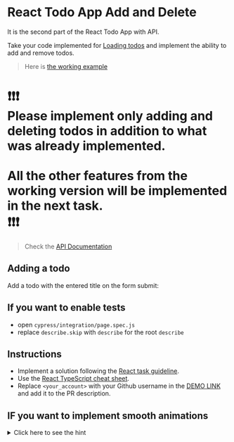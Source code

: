 # React Todo App Add and Delete

It is the second part of the React Todo App with API.

Take your code implemented for [Loading todos](https://github.com/mate-academy/react_todo-app-loading-todos)
and implement the ability to add and remove todos.

> Here is [the working example](https://mate-academy.github.io/react_todo-app-with-api/)
# ❗️❗️❗️</br>Please implement only adding and deleting todos in addition to what was already implemented.<br><br>All the other features from the working version will be implemented in the next task.</br>❗️❗️❗️

> Check the [API Documentation](https://mate-academy.github.io/fe-students-api/)

## Adding a todo

Add a todo with the entered title on the form submit:
<!-- https://mate.academy/students-api/todos?userId=12177 -->

<!-- - text field should be focused by default; -->
<!-- - if the title is empty show the `Title should not be empty` notification at the bottom; -->
<!-- - trim the title when checked or saved; -->
<!-- - use your `userId` for the new todo; -->
<!-- - send a POST request to the API (check the [API Documentation](https://mate-academy.github.io/fe-students-api/)) -->
<!-- - disable the input until receiving a response from the API; -->
<!-- - immediately after sending a request create a todo with `id: 0` and save it to the `tempTodo` variable in the state (NOT to the `todos` array); -->
<!-- - show an independent `TodoItem` **after** the list if `tempTodo` is not `null`; -->
<!-- - temp TodoItem should have the loader (check the original markup); -->
<!-- - in case of success add the todo created by the API to the array (take it from the POST response); -->
<!-- - in case of an API error showing `Unable to add a todo` notification at the bottom; -->
<!-- - set `tempTodo` to `null` to hide the extra `TodoItem`; -->
<!-- - focus the text field after receiving a response; -->
<!-- - clear the text in case of success; -->
<!-- - keep the text in case of error; -->

<!-- > Don't try to implement animations for adding or removing Todos (at least until you finish everything else).
> If you really feel confident to try, there is a hint at the end of the description. -->

<!-- ## Deleting todos -->

<!-- Remove a todo on the `TodoDeleteButton` click: -->

<!-- - covered the todo with the loader while waiting for the API response; -->
<!-- - remove the todo from the list on success; -->
<!-- - in case of API error show `Unable to delete a todo` notification at the bottom (the todo must stay in the list); -->

<!-- Remove all the completed todos after the `Clear completed` button click: -->

<!-- - the button should be enabled only if there is at least 1 completed todo; -->
<!-- - the deletion should work as several individual deletions running at the same time; -->
<!-- - in case of any error show error message but process success deletions; -->

## If you want to enable tests
- open `cypress/integration/page.spec.js`
- replace `describe.skip` with `describe` for the root `describe`

## Instructions

- Implement a solution following the [React task guideline](https://github.com/mate-academy/react_task-guideline#react-tasks-guideline).
- Use the [React TypeScript cheat sheet](https://mate-academy.github.io/fe-program/js/extra/react-typescript).
- Replace `<your_account>` with your Github username in the [DEMO LINK](https://serjgrm.github.io/react_todo-app-add-and-delete/) and add it to the PR description.

## IF you want to implement smooth animations

<details>
  <summary>Click here to see the hint</summary>

  Use [React Transition Group](https://reactcommunity.org/react-transition-group/transition-group)

  ```tsx
  <section className="todoapp__main" data-cy="TodoList">
    <TransitionGroup>
      {visibleTodos.map(todo => (
        <CSSTransition
          key={todo.id}
          timeout={300}
          classNames="item"
        >
          <TodoItem
            todo={todo}
            isProcessed={processings.includes(todo.id)}
            onDelete={() => deleteTodo(todo.id)}
            onUpdate={updateTodo}
          />
        </CSSTransition>
      ))}

      {creating && (
        <CSSTransition
          key={0}
          timeout={300}
          classNames="temp-item"
        >
          <TodoItem
            todo={{
              id: Math.random(),
              title,
              completed: false,
              userId: user.id,
            }}
            isProcessed
          />
        </CSSTransition>
      )}
    </TransitionGroup>
  </section>
  ```

  Here are the styles used in this example
  ```css
  .item-enter {
    max-height: 0;
  }

  .item-enter-active {
    overflow: hidden;
    max-height: 58px;
    transition: max-height 0.3s ease-in-out;
  }

  .item-exit {
    max-height: 58px;
  }

  .item-exit-active {
    overflow: hidden;
    max-height: 0;
    transition: max-height 0.3s ease-in-out;
  }

  .temp-item-enter {
    max-height: 0;
  }

  .temp-item-enter-active {
    overflow: hidden;
    max-height: 58px;
    transition: max-height 0.3s ease-in-out;
  }

  .temp-item-exit {
    max-height: 58px;
  }

  .temp-item-exit-active {
    transform: translateY(-58px);
    max-height: 0;
    opacity: 0;
    transition: 0.3s ease-in-out;
    transition-property: opacity, max-height, transform;
  }

  .has-error .temp-item-exit-active {
    transform: translateY(0);
    overflow: hidden;
  }
  ```
</details>
